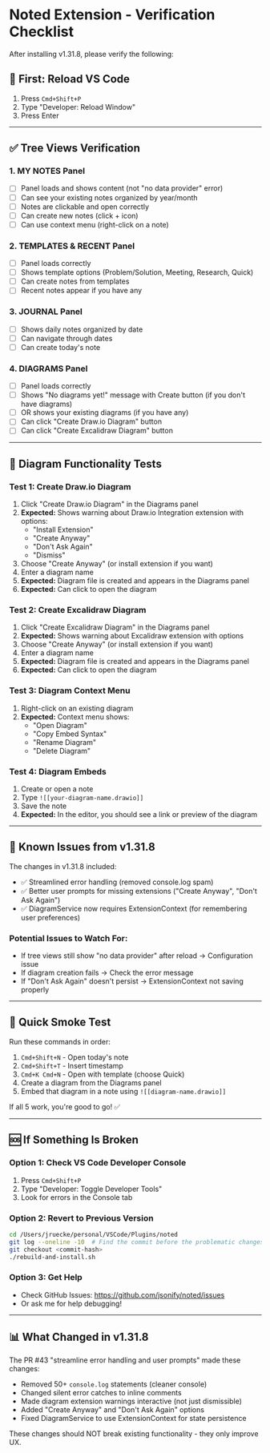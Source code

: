 # Noted Extension - Verification Checklist

After installing v1.31.8, please verify the following:

## 🔄 First: Reload VS Code
1. Press `Cmd+Shift+P`
2. Type "Developer: Reload Window"
3. Press Enter

---

## ✅ Tree Views Verification

### 1. MY NOTES Panel
- [ ] Panel loads and shows content (not "no data provider" error)
- [ ] Can see your existing notes organized by year/month
- [ ] Notes are clickable and open correctly
- [ ] Can create new notes (click + icon)
- [ ] Can use context menu (right-click on a note)

### 2. TEMPLATES & RECENT Panel
- [ ] Panel loads correctly
- [ ] Shows template options (Problem/Solution, Meeting, Research, Quick)
- [ ] Can create notes from templates
- [ ] Recent notes appear if you have any

### 3. JOURNAL Panel
- [ ] Shows daily notes organized by date
- [ ] Can navigate through dates
- [ ] Can create today's note

### 4. DIAGRAMS Panel
- [ ] Panel loads correctly
- [ ] Shows "No diagrams yet!" message with Create button (if you don't have diagrams)
- [ ] OR shows your existing diagrams (if you have any)
- [ ] Can click "Create Draw.io Diagram" button
- [ ] Can click "Create Excalidraw Diagram" button

---

## 🎨 Diagram Functionality Tests

### Test 1: Create Draw.io Diagram
1. Click "Create Draw.io Diagram" in the Diagrams panel
2. **Expected:** Shows warning about Draw.io Integration extension with options:
   - "Install Extension"
   - "Create Anyway"
   - "Don't Ask Again"
   - "Dismiss"
3. Choose "Create Anyway" (or install extension if you want)
4. Enter a diagram name
5. **Expected:** Diagram file is created and appears in the Diagrams panel
6. **Expected:** Can click to open the diagram

### Test 2: Create Excalidraw Diagram
1. Click "Create Excalidraw Diagram" in the Diagrams panel
2. **Expected:** Shows warning about Excalidraw extension with options
3. Choose "Create Anyway" (or install extension if you want)
4. Enter a diagram name
5. **Expected:** Diagram file is created and appears in the Diagrams panel
6. **Expected:** Can click to open the diagram

### Test 3: Diagram Context Menu
1. Right-click on an existing diagram
2. **Expected:** Context menu shows:
   - "Open Diagram"
   - "Copy Embed Syntax"
   - "Rename Diagram"
   - "Delete Diagram"

### Test 4: Diagram Embeds
1. Create or open a note
2. Type `![[your-diagram-name.drawio]]`
3. Save the note
4. **Expected:** In the editor, you should see a link or preview of the diagram

---

## 🐛 Known Issues from v1.31.8

The changes in v1.31.8 included:
- ✅ Streamlined error handling (removed console.log spam)
- ✅ Better user prompts for missing extensions ("Create Anyway", "Don't Ask Again")
- ✅ DiagramService now requires ExtensionContext (for remembering user preferences)

### Potential Issues to Watch For:
- If tree views still show "no data provider" after reload → Configuration issue
- If diagram creation fails → Check the error message
- If "Don't Ask Again" doesn't persist → ExtensionContext not saving properly

---

## 📝 Quick Smoke Test

Run these commands in order:
1. `Cmd+Shift+N` - Open today's note
2. `Cmd+Shift+T` - Insert timestamp
3. `Cmd+K Cmd+N` - Open with template (choose Quick)
4. Create a diagram from the Diagrams panel
5. Embed that diagram in a note using `![[diagram-name.drawio]]`

If all 5 work, you're good to go! ✅

---

## 🆘 If Something Is Broken

### Option 1: Check VS Code Developer Console
1. Press `Cmd+Shift+P`
2. Type "Developer: Toggle Developer Tools"
3. Look for errors in the Console tab

### Option 2: Revert to Previous Version
```bash
cd /Users/jruecke/personal/VSCode/Plugins/noted
git log --oneline -10  # Find the commit before the problematic changes
git checkout <commit-hash>
./rebuild-and-install.sh
```

### Option 3: Get Help
- Check GitHub Issues: https://github.com/jsonify/noted/issues
- Or ask me for help debugging!

---

## 📊 What Changed in v1.31.8

The PR #43 "streamline error handling and user prompts" made these changes:
- Removed 50+ `console.log` statements (cleaner console)
- Changed silent error catches to inline comments
- Made diagram extension warnings interactive (not just dismissible)
- Added "Create Anyway" and "Don't Ask Again" options
- Fixed DiagramService to use ExtensionContext for state persistence

These changes should NOT break existing functionality - they only improve UX.
